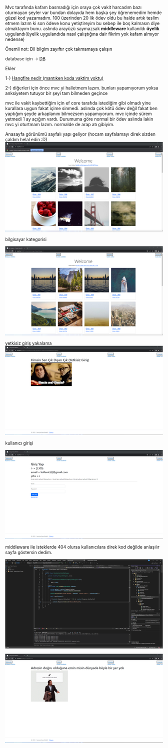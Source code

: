 Mvc tarafında kafam basmadığı için oraya çok vakit harcadım bazı oturmayan şeyler var bundan dolayıda hem başka şey öğrenemedim hemde güzel kod yazamadım. 100 üzerinden 20 lik ödev oldu
bu halde artık teslim etmem lazım ki son ödeve konu yetiştireyim bu sebep ile boş kalmasın diye atmaktayım bunu. aslında arayüzü saymazsak 
**middleware** kullanıldı 
**üyelik** uygulandı(üyelik uygulandıda nasıl çalıştığına dair fikrim yok kafam almıyor nedense)

Önemli not: Dil bilgim zayıftır çok takmamaya çalışın

database için -> [DB](Github/DB.sql)

Ekler

1-) [Hangfire nedir (mantıken koda vaktim yoktu)](Github/MDs/HangFire.md)

2-) diğerleri için önce mvc yi halletmem lazım. bunları yapamıyorum yoksa anksiyetem tutuyor bir şeyi tam bilmeden geçince



mvc ile vakit kaybettiğim için ef core tarafıda istediğim gibi olmadı yine kurallara uygun fakat içime sinmedi.
aslında çok kötü ödev değil fakat ben yaptığım şeyde arkaplanını bilmezsem yapamıyorum. mvc içinde sürem yetmedi 1 ay açığım vardı. Durumuma göre
normal bir ödev aslında lakin mvc yi oturtmam lazım. normalde de arap atı gibiyim.

Anasayfa görünümü sayfalı yapı geliyor (hocam sayfalamayı direk sizden çaldım helal edin :D)
![Resim Yok](Github/images/anasayfa.png)

bilgisayar kategorisi

![Resim Yok](Github/images/bilgisayar_kategorisi.png)

yetkisiz giriş yakalama
![Resim Yok](Github/images/yetkisiz_giris_yakalama.png)


kullanıcı girişi

![Resim Yok](Github/images/kullanici_girisi.png)

middleware ile isteklerde 404 olursa kullanıcılara direk kod değilde anlaşılır sayfa göstersin dedim.

![Resim Yok](Github/images/middleware_kodu.png)

![Resim Yok](Github/images/custom_404.png)
















